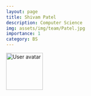 ```yaml
---
layout: page
title: Shivam Patel
description: Computer Science
img: assets/img/team/Patel.jpg
importance: 1
category: BS
---
```


<img src="https://upload.wikimedia.org/wikipedia/commons/5/59/User-avatar.svg" 
       class="img-fluid z-depth-1 rounded"
       width="100" 
       height="100" 
       alt="User avatar"/>
